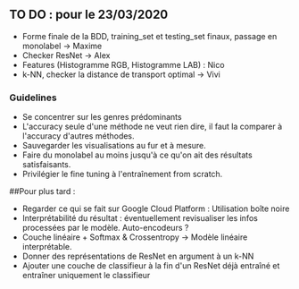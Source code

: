 ## TO DO : pour le 23/03/2020

- Forme finale de la BDD, training_set et testing_set finaux, passage en monolabel -> Maxime
- Checker ResNet -> Alex
- Features (Histogramme RGB, Histogramme LAB) : Nico
- k-NN, checker la distance de transport optimal -> Vivi

### Guidelines

- Se concentrer sur les genres prédominants
- L'accuracy seule d'une méthode ne veut rien dire, il faut la comparer à l'accuracy d'autres méthodes.
- Sauvegarder les visualisations au fur et à mesure.
- Faire du monolabel au moins jusqu'à ce qu'on ait des résultats satisfaisants.
- Privilégier le fine tuning à l'entraînement from scratch.


##Pour plus tard :
- Regarder ce qui se fait sur Google Cloud Platform : Utilisation boîte noire
- Interprétabilité du résultat : éventuellement revisualiser les infos processées par le modèle. Auto-encodeurs ?
- Couche linéaire + Softmax & Crossentropy -> Modèle linéaire interprétable.
- Donner des représentations de ResNet en argument à un k-NN
- Ajouter une couche de classifieur à la fin d'un ResNet déjà entraîné et entraîner uniquement le classifieur

